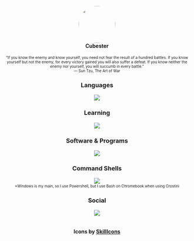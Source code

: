 <p align="center">
  <img width="100" style="border-radius: 50%" src="https://avatars.githubusercontent.com/u/78769806?v=4">
  <br>
  <b>Cubester</b>
  <br>
  <br>
  <span style="font-size:10px;!important">“If you know the enemy and know yourself, you need not fear the result of a hundred battles. If you know yourself but not the enemy, for every victory gained you will also suffer a defeat. If you know neither the enemy nor yourself, you will succumb in every battle.”</span> 
  <br>
  <span style="font-size:10px;!important"> ― Sun Tzu, The Art of War</span>
</p>
<!--! | Above and below needs changing-->
<div align="center">
  <h3>Languages</h3>
  <img src="https://skillicons.dev/icons?i=js,python,lua,haxe,html">
  <h3>Learning</h3>
  <img src="https://skillicons.dev/icons?i=css,markdown,java">
  <h3>Software & Programs</h3>
  <img src="https://skillicons.dev/icons?i=vscode,git,blender,haxeflixel,raspberrypi">
  <h3>Command Shells</h3>
  <img src="https://skillicons.dev/icons?i=powershell,bash">
  <br>
  <span style="font-size:10px;!important">*Windows is my main, so I use Powershell, but I use Bash on Chromebook when using Crostini</span>
  <h3>Social</h3>
  <img src="https://skillicons.dev/icons?i=discord,linkedin">
  <br/>
  <br/>
  <br/>
  <b>Icons by <a href="https://skillicons.dev">SkillIcons</a></b>
</div>
<!--TODO | Revamp-->